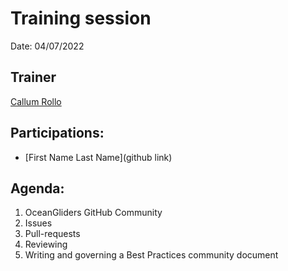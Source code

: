 # Training session

Date: 04/07/2022

## Trainer
[Callum Rollo](https://github.com/callumrollo)

## Participations: 
- [First Name Last Name](github link)

## Agenda:
1. OceanGliders GitHub Community
2. Issues
3. Pull-requests
4. Reviewing
5. Writing and governing a Best Practices community document
